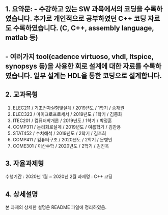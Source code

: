 ## 1. 요약문: - 수강하고 있는 SW 과목에서의 코딩을 수록하였습니다. 추가로 개인적으로 공부하였던 C++ 코딩 자료도 수록하였습니다. (C, C++, assembly language, matlab 등)
##            - 여러가지 tool(cadence virtuoso, vhdl, ltspice, synopsys 등)을 사용한 회로 설계에 대한 자료를 수록하였습니다. 일부 설계는 HDL을 통한 코딩으로 설계합니다.

## 2. 교과목형
1) ELEC211 / 기초전자실험및설계 / 2019년도 / 1학기 / 송재원
2) ELEC323 / 마이크로프로세서 / 2019년도 / 1학기 / 김종화  
3) ITEC201 / 컴퓨터학개론 / 2019년도 / 1학기 / 박정훈
4) COMP311 / 논리회로설계 / 2019년도 / 여름학기 / 김찬용
5) STAT452 / 수치해석 / 2019년도 / 2학기 / 김호희
6) COMP411 / 컴퓨터구조 / 2020년도 / 2학기 / 문병인
7) COME301 / 이산수학 / 2020년도 / 2학기 / 김진욱

## 3. 자율과제형 
수행기간 : 2020년 1월 ~ 2020년 2월
과제명 : C++ 코딩

## 4. 상세설명
본 과제의 상세한 설명은 README 파일에 정리하였음.
